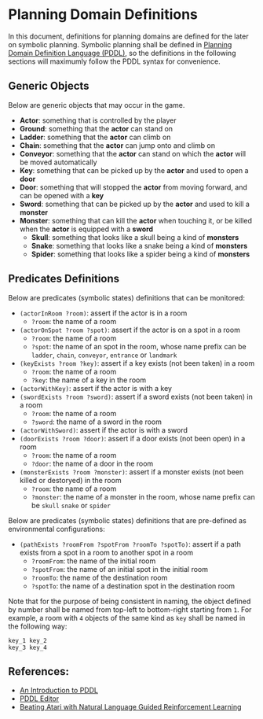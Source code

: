 # Planning Domain Definitions

In this document, definitions for planning domains are defined for the later on 
symbolic planning. Symbolic planning shall be defined in 
[Planning Domain Definition Language (PDDL)](https://en.wikipedia.org/wiki/Planning_Domain_Definition_Language), 
so the definitions in the following sections will maximumly follow the PDDL 
syntax for convenience.


## Generic Objects

Below are generic objects that may occur in the game.

  * __Actor__: something that is controlled by the player
  * __Ground__: something that the __actor__ can stand on
  * __Ladder__: something that the __actor__ can climb on
  * __Chain__: something that the __actor__ can jump onto and climb on
  * __Conveyor__: something that the __actor__ can stand on which the __actor__ 
                  will be moved automatically
  * __Key__: something that can be picked up by the __actor__ and used to open 
             a __door__
  * __Door__: something that will stopped the __actor__ from moving forward, 
              and can be opened with a __key__
  * __Sword__: something that can be picked up by the __actor__ and used to 
               kill a __monster__
  * __Monster__: something that can kill the __actor__ when touching it, or be 
                 killed when the __actor__ is equipped with a __sword__
    - __Skull__: something that looks like a skull being a kind of __monsters__
    - __Snake__: something that looks like a snake being a kind of __monsters__
    - __Spider__: something that looks like a spider being a kind of 
                  __monsters__


## Predicates Definitions

Below are predicates (symbolic states) definitions that can be monitored:

  * `(actorInRoom ?room)`: assert if the actor is in a room
    - `?room`: the name of a room
  * `(actorOnSpot ?room ?spot)`: assert if the actor is on a spot in a room
    - `?room`: the name of a room
    - `?spot`: the name of an spot in the room, whose name prefix can be 
      `ladder`, `chain`, `conveyor`, `entrance` or `landmark`
  * `(keyExists ?room ?key)`: assert if a key exists (not been taken) in a room 
    - `?room`: the name of a room
    - `?key`: the name of a key in the room
  * `(actorWithKey)`: assert if the actor is with a key
  * `(swordExists ?room ?sword)`: assert if a sword exists (not been taken) in 
    a room 
    - `?room`: the name of a room
    - `?sword`: the name of a sword in the room
  * `(actorWithSword)`: assert if the actor is with a sword
  * `(doorExists ?room ?door)`: assert if a door exists (not been open) in a 
    room
    - `?room`: the name of a room
    - `?door`: the name of a door in the room
  * `(monsterExists ?room ?monster)`: assert if a monster exists (not been 
    killed or destoryed) in the room
    - `?room`: the name of a room
    - `?monster`: the name of a monster in the room, whose name prefix can be 
      `skull` `snake` or `spider`

Below are predicates (symbolic states) definitions that are pre-defined as 
environmental configurations:

  * `(pathExists ?roomFrom ?spotFrom ?roomTo ?spotTo)`: assert if a path exists 
    from a spot in a room to another spot in a room
    - `?roomFrom`: the name of the initial room
    - `?spotFrom`: the name of an initial spot in the initial room
    - `?roomTo`: the name of the destination room
    - `?spotTo`: the name of a destination spot in the destination room

Note that for the purpose of being consistent in naming, the object defined by 
number shall be named from top-left to bottom-right starting from `1`. For 
example, a room with `4` objects of the same kind as `key` shall be named in 
the following way:

  ```
  key_1 key_2
  key_3 key_4
  ```


## References:

  * [An Introduction to PDDL](https://www.cs.toronto.edu/~sheila/2542/s14/A1/introtopddl2.pdf)
  * [PDDL Editor](http://editor.planning.domains)
  * [Beating Atari with Natural Language Guided Reinforcement Learning](https://arxiv.org/abs/1704.05539)



